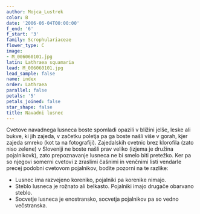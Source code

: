 ```yaml
---
author: Mojca_Lustrek
color: B
date: '2006-06-04T00:00:00'
f_end: '6'
f_start: '3'
family: Scrophulariaceae
flower_type: C
image:
- M_006060101.jpg
latin: Lathraea squamaria
lead: M_006060101.jpg
lead_sample: false
name: index
order: Lathraea
parallel: false
petals: '5'
petals_joined: false
star_shape: false
title: Navadni lusnec
---
```

Cvetove navadnega lusneca boste spomladi opazili v bližini jelše, leske ali bukve, ki jih zajeda, v začetku poletja pa ga boste našli više v gorah, kjer zajeda smreko (kot ta na fotografiji). Zajedalskih cvetnic brez klorofila (zato niso zelene) v Sloveniji ne boste našli prav veliko (izjema je družina pojalnikovk), zato prepoznavanje lusneca ne bi smelo biti pretežko. Ker pa so njegovi somerni cvetovi z zraslimi čašnimi in venčnimi listi vendarle precej podobni cvetovom pojalnikov, bodite pozorni na te razlike:

-   Lusnec ima razvejeno koreniko, pojalniki pa korenike nimajo.
-   Steblo lusneca je rožnato ali belkasto. Pojalniki imajo drugače obarvano steblo.
-   Socvetje lusneca je enostransko, socvetja pojalnikov pa so vedno večstranska.
